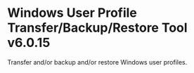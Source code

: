 # Windows User Profile Transfer/Backup/Restore Tool v6.0.15
Transfer and/or backup and/or restore Windows user profiles.
